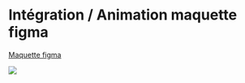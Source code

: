 # Intégration / Animation maquette figma

[Maquette figma](https://www.figma.com/proto/xaisLkNZJvZXq6Ca8qO6El/UI_StarWars?node-id=172%3A243&starting-point-node-id=172%3A243)

![](https://i.imgur.com/cChOHnu.png)
